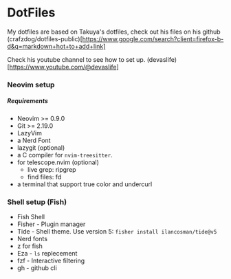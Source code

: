 # DotFiles

My dotfiles are based on Takuya's dotfiles, check out his files on his github (crafzdog/dotfiles-public)[https://www.google.com/search?client=firefox-b-d&q=markdown+hot+to+add+link]

Check his youtube channel to see how to set up. (devaslife)[https://www.youtube.com/@devaslife]

### Neovim setup

##### Requirements

- Neovim >= 0.9.0
- Git >= 2.19.0
- LazyVim
- a Nerd Font
- lazygit (optional)
- a C compiler for `nvim-treesitter`.
- for telescope.nvim (optional)
  - live grep: ripgrep
  - find files: fd
- a terminal that support true color and undercurl

### Shell setup (Fish)

- Fish Shell
- Fisher - Plugin manager
- Tide - Shell theme. Use version 5: `fisher install ilancosman/tide@v5`
- Nerd fonts
- z for fish
- Eza - `ls` replecement
- fzf - Interactive filtering
- gh - github cli
